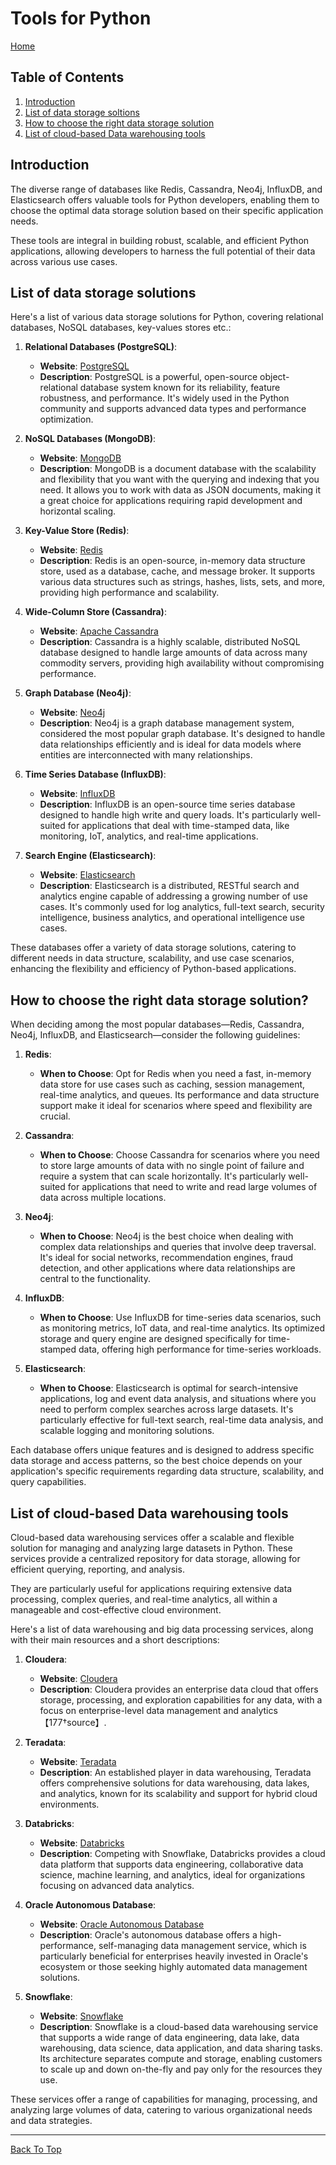 # Tools for Python

[Home](../README.md#python-data-engineering-resources)

## Table of Contents

1. [Introduction](#introduction)
2. [List of data storage soltions](#list-of-data-storage-solutions)
3. [How to choose the right data storage solution](#how-to-choose-the-right-data-storage-solution)
4. [List of cloud-based Data warehousing tools](#list-of-cloud-based-data-warehousing-tools)

## Introduction

The diverse range of databases like Redis, Cassandra, Neo4j, InfluxDB, and Elasticsearch offers valuable tools for Python developers, enabling them to choose the optimal data storage solution based on their specific application needs.

These tools are integral in building robust, scalable, and efficient Python applications, allowing developers to harness the full potential of their data across various use cases.

## List of data storage solutions

Here's a list of various data storage solutions for Python, covering relational databases, NoSQL databases, key-values stores etc.:

1. **Relational Databases (PostgreSQL)**:

   - **Website**: [PostgreSQL](https://www.postgresql.org/)
   - **Description**: PostgreSQL is a powerful, open-source object-relational database system known for its reliability, feature robustness, and performance. It's widely used in the Python community and supports advanced data types and performance optimization.

2. **NoSQL Databases (MongoDB)**:

   - **Website**: [MongoDB](https://www.mongodb.com/)
   - **Description**: MongoDB is a document database with the scalability and flexibility that you want with the querying and indexing that you need. It allows you to work with data as JSON documents, making it a great choice for applications requiring rapid development and horizontal scaling.

3. **Key-Value Store (Redis)**:

   - **Website**: [Redis](https://redis.io/)
   - **Description**: Redis is an open-source, in-memory data structure store, used as a database, cache, and message broker. It supports various data structures such as strings, hashes, lists, sets, and more, providing high performance and scalability.

4. **Wide-Column Store (Cassandra)**:

   - **Website**: [Apache Cassandra](http://cassandra.apache.org/)
   - **Description**: Cassandra is a highly scalable, distributed NoSQL database designed to handle large amounts of data across many commodity servers, providing high availability without compromising performance.

5. **Graph Database (Neo4j)**:

   - **Website**: [Neo4j](https://neo4j.com/)
   - **Description**: Neo4j is a graph database management system, considered the most popular graph database. It's designed to handle data relationships efficiently and is ideal for data models where entities are interconnected with many relationships.

6. **Time Series Database (InfluxDB)**:

   - **Website**: [InfluxDB](https://www.influxdata.com/products/influxdb-overview/)
   - **Description**: InfluxDB is an open-source time series database designed to handle high write and query loads. It's particularly well-suited for applications that deal with time-stamped data, like monitoring, IoT, analytics, and real-time applications.

7. **Search Engine (Elasticsearch)**:
   - **Website**: [Elasticsearch](https://www.elastic.co/elasticsearch/)
   - **Description**: Elasticsearch is a distributed, RESTful search and analytics engine capable of addressing a growing number of use cases. It's commonly used for log analytics, full-text search, security intelligence, business analytics, and operational intelligence use cases.

These databases offer a variety of data storage solutions, catering to different needs in data structure, scalability, and use case scenarios, enhancing the flexibility and efficiency of Python-based applications.

## How to choose the right data storage solution?

When deciding among the most popular databases—Redis, Cassandra, Neo4j, InfluxDB, and Elasticsearch—consider the following guidelines:

1. **Redis**:

   - **When to Choose**: Opt for Redis when you need a fast, in-memory data store for use cases such as caching, session management, real-time analytics, and queues. Its performance and data structure support make it ideal for scenarios where speed and flexibility are crucial.

2. **Cassandra**:

   - **When to Choose**: Choose Cassandra for scenarios where you need to store large amounts of data with no single point of failure and require a system that can scale horizontally. It's particularly well-suited for applications that need to write and read large volumes of data across multiple locations.

3. **Neo4j**:

   - **When to Choose**: Neo4j is the best choice when dealing with complex data relationships and queries that involve deep traversal. It's ideal for social networks, recommendation engines, fraud detection, and other applications where data relationships are central to the functionality.

4. **InfluxDB**:

   - **When to Choose**: Use InfluxDB for time-series data scenarios, such as monitoring metrics, IoT data, and real-time analytics. Its optimized storage and query engine are designed specifically for time-stamped data, offering high performance for time-series workloads.

5. **Elasticsearch**:
   - **When to Choose**: Elasticsearch is optimal for search-intensive applications, log and event data analysis, and situations where you need to perform complex searches across large datasets. It's particularly effective for full-text search, real-time data analysis, and scalable logging and monitoring solutions.

Each database offers unique features and is designed to address specific data storage and access patterns, so the best choice depends on your application's specific requirements regarding data structure, scalability, and query capabilities.

## List of cloud-based Data warehousing tools

Cloud-based data warehousing services offer a scalable and flexible solution for managing and analyzing large datasets in Python. These services provide a centralized repository for data storage, allowing for efficient querying, reporting, and analysis.

They are particularly useful for applications requiring extensive data processing, complex queries, and real-time analytics, all within a manageable and cost-effective cloud environment.

Here's a list of data warehousing and big data processing services, along with their main resources and a short descriptions:

1. **Cloudera**:

   - **Website**: [Cloudera](https://www.cloudera.com/)
   - **Description**: Cloudera provides an enterprise data cloud that offers storage, processing, and exploration capabilities for any data, with a focus on enterprise-level data management and analytics【177†source】.

2. **Teradata**:

   - **Website**: [Teradata](https://www.teradata.com/)
   - **Description**: An established player in data warehousing, Teradata offers comprehensive solutions for data warehousing, data lakes, and analytics, known for its scalability and support for hybrid cloud environments.

3. **Databricks**:

   - **Website**: [Databricks](https://databricks.com/)
   - **Description**: Competing with Snowflake, Databricks provides a cloud data platform that supports data engineering, collaborative data science, machine learning, and analytics, ideal for organizations focusing on advanced data analytics.

4. **Oracle Autonomous Database**:

   - **Website**: [Oracle Autonomous Database](https://www.oracle.com/autonomous-database/)
   - **Description**: Oracle's autonomous database offers a high-performance, self-managing data management service, which is particularly beneficial for enterprises heavily invested in Oracle's ecosystem or those seeking highly automated data management solutions.

5. **Snowflake**:
   - **Website**: [Snowflake](https://www.snowflake.com/)
   - **Description**: Snowflake is a cloud-based data warehousing service that supports a wide range of data engineering, data lake, data warehousing, data science, data application, and data sharing tasks. Its architecture separates compute and storage, enabling customers to scale up and down on-the-fly and pay only for the resources they use.

These services offer a range of capabilities for managing, processing, and analyzing large volumes of data, catering to various organizational needs and data strategies.

---

[Back To Top](#introduction)